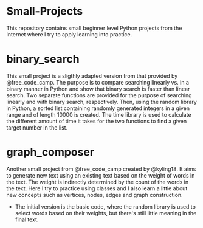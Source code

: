 # Small-Projects
This repository contains small beginner level Python projects from the Internet where I try to apply learning into practice.

# binary_search
This small project is a sligthly adapted version from that provided by @free_code_camp. The purpose is to compare searching linearly vs. in a binary manner in Python and show that binary search is faster than linear search. Two separate functions are provided for the purpose of searching linearly and with binary search, respectively. Then, using the random library in Python, a sorted list containing randomly generated integers in a given range and of length 10000 is created. The time library is used to calculate the different amount of time it takes for the two functions to find a given target number in the list.

# graph_composer
Another small project from @free_code_camp created by @kyling18. It aims to generate new text using an existing text based on the weight of words in the text. The weight is indirectly determined by the count of the words in the text. Here I try to practice using classes and I also learn a little about new concepts such as vertices, nodes, edges and graph construction.

- The initial version is the basic code, where the random library is used to select words based on their weights, but there's still little meaning in the final text.

